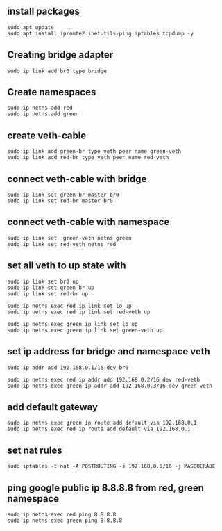 ## install packages
    sudo apt update
    sudo apt install iproute2 inetutils-ping iptables tcpdump -y

## Creating bridge adapter
    sudo ip link add br0 type bridge

## Create namespaces 
    sudo ip netns add red
    sudo ip netns add green

## create veth-cable 
    sudo ip link add green-br type veth peer name green-veth
    sudo ip link add red-br type veth peer name red-veth

## connect veth-cable with bridge
    sudo ip link set green-br master br0
    sudo ip link set red-br master br0

## connect veth-cable with namespace
    sudo ip link set  green-veth netns green
    sudo ip link set red-veth netns red


## set all veth to up state with
    sudo ip link set br0 up
    sudo ip link set green-br up 
    sudo ip link set red-br up
    
    sudo ip netns exec red ip link set lo up
    sudo ip netns exec red ip link set red-veth up

    sudo ip netns exec green ip link set lo up
    sudo ip netns exec green ip link set green-veth up


## set ip address for bridge and namespace veth
    sudo ip addr add 192.168.0.1/16 dev br0  
    
    sudo ip netns exec red ip addr add 192.168.0.2/16 dev red-veth
    sudo ip netns exec green ip addr add 192.168.0.3/16 dev green-veth

## add default gateway
    sudo ip netns exec green ip route add default via 192.168.0.1
    sudo ip netns exec red ip route add default via 192.168.0.1


## set nat rules
    sudo iptables -t nat -A POSTROUTING -s 192.168.0.0/16 -j MASQUERADE

## ping google public ip 8.8.8.8 from red, green namespace
    sudo ip netns exec red ping 8.8.8.8
    sudo ip netns exec green ping 8.8.8.8

